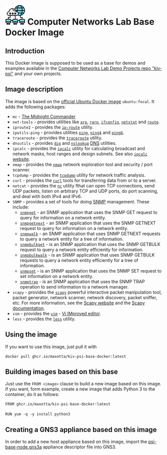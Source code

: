 # ![PSI Logo](images/icon-64-net.png) Computer Networks Lab Base Docker Image

## Introduction

This Docker image is supposed to be used as a base for demos and examples available in the [Computer Networks Lab Demo Projects repo "kiv-psi"](https://github.com/maxotta/kiv-psi) and your own projects.

## Image description

The image is based on the [official Ubuntu Docker image](https://hub.docker.com/_/ubuntu) `ubuntu:focal`.
It adds the following packages:
* `mc` - [The Midnight Commander](https://en.wikipedia.org/wiki/Midnight_Commander)
* `net-tools` - provides utilities like [`arp`](http://manpages.ubuntu.com/manpages/focal/en/man8/arp.8.html), [`rarp`](http://manpages.ubuntu.com/manpages/focal/en/man8/rarp.8.html), [`ifconfig`](http://manpages.ubuntu.com/manpages/focal/en/man8/ifconfig.8.html), [`netstat`](http://manpages.ubuntu.com/manpages/focal/en/man8/netstat.8.html) and [`route`](http://manpages.ubuntu.com/manpages/focal/en/man8/route.8.html).
* `iproute2` - provides the [`ip-route`](http://manpages.ubuntu.com/manpages/focal/en/man8/ip-route.8.html) utility.
* `iputils-ping` - provides utilities [`ping`](http://manpages.ubuntu.com/manpages/focal/en/man8/ping.8.html), [`ping4`](http://manpages.ubuntu.com/manpages/focal/en/man8/ping4.8.html) and [`ping6`](http://manpages.ubuntu.com/manpages/focal/en/man8/ping6.8.html).
* `traceroute` - provides the [`traceroute`](http://manpages.ubuntu.com/manpages/focal/en/man1/traceroute.db.1.html) utility.
* `dnsutils` - provides [`dig`](http://manpages.ubuntu.com/manpages/focal/en/man1/dig.1.html) and [`nslookup`](http://manpages.ubuntu.com/manpages/focal/en/man1/nslookup.1.html) [DNS](https://en.wikipedia.org/wiki/Domain_Name_System) utilities.
* `ipcalc` - provides the [`ipcalc`](http://manpages.ubuntu.com/manpages/focal/en/man1/ipcalc.1.html) utility for calculating broadcast and network masks, host ranges and design subnets. See also [`ipcalc` website](http://jodies.de/ipcalc).
* `nmap` - provides the [`nmap`](http://manpages.ubuntu.com/manpages/focal/en/man1/nmap.1.html) network exploration tool and security / port scanner.
* `tcpdump` - provides the [`tcpdump`](http://manpages.ubuntu.com/manpages/focal/en/man8/tcpdump.8.html) utility for network traffic analysis.
* `curl` - provides the [`curl`](http://manpages.ubuntu.com/manpages/focal/en/man1/curl.1.html) tools for transferring data from or to a server.
* `netcat` - provides the [`nc`](http://manpages.ubuntu.com/manpages/focal/en/man1/nc.1.html) utility fthat can open TCP connections, send UDP packets, listen on arbitrary
     TCP and UDP ports, do port scanning, and deal with both IPv4 and IPv6.
* `SNMP` - provides a set of tools for doing [SNMP](https://en.wikipedia.org/wiki/Simple_Network_Management_Protocol) management. These include:
    * [`snmpget`](https://manpages.ubuntu.com/manpages/focal/man1/snmpget.1.html) - an SNMP application that uses the SNMP GET request to query for information on a network entity. 
    * [`snmpgetnext`](https://manpages.ubuntu.com/manpages/focal/man1/snmpgetnext.1.html) - an SNMP application that uses the SNMP GETNEXT request to query for information on a network entity.
    * [`snmpwalk`](https://manpages.ubuntu.com/manpages/focal/man1/snmpwalk.1.html) - an SNMP application that uses SNMP GETNEXT requests to query a network entity for a tree of information.
    * [`snmpbulkget`](https://manpages.ubuntu.com/manpages/focal/man1/snmpbulkget.1.html) - is an SNMP application that uses the SNMP GETBULK request to query a network entity efficiently for information.
    * [`snmpbulkwalk`](https://manpages.ubuntu.com/manpages/focal/man1/snmpbulkwalk.1.html) - is an SNMP application that uses SNMP GETBULK requests to query a network entity efficiently for a tree of information.
    * [`snmpset`](https://manpages.ubuntu.com/manpages/focal/man1/snmpset.1.html) - is an SNMP application that uses the SNMP SET request to set information on a network entity.
    * [`snmptrap`](https://manpages.ubuntu.com/manpages/focal/man1/snmptrap.1.html) - is an SNMP application that uses the SNMP TRAP operation to send information to a network manager.
* `scapy` - provides the [`scapy`](https://manpages.ubuntu.com/manpages/focal/man1/scapy.1.html) powerful interactive packet manipulation tool, packet generator, network scanner, network discovery, packet sniffer, etc. For more information, see the [Scapy website](https://scapy.net) and the [Scapy documentation](https://scapy.readthedocs.io/en/latest/).
* `vim` - provides the [`vim`](http://manpages.ubuntu.com/manpages/focal/en/man1/vim.1.html) - [Vi IMproved editor](https://en.wikipedia.org/wiki/Vim_(text_editor)).
* `less` - provides the [`less`](http://manpages.ubuntu.com/manpages/focal/en/man1/less.1.html) utility.

## Using the image

If you want to use this image, just pull it with
```
docker pull ghcr.io/maxotta/kiv-psi-base-docker:latest
```

## Building images based on this base

Just use the `FROM <image>` clause to build a new image based on this image. If you want, form example, create a new image that adds Python 3 to the container, do it as follows:

```
FROM ghcr.io/maxotta/kiv-psi-base-docker:latest

RUN yum -q -y install python3
```

## Creating a GNS3 appliance based on this image

In order to add a new host appliance based on this image, import the [psi-base-node.gns3a](psi-base-node.gns3a) appliance descriptor file into GNS3.